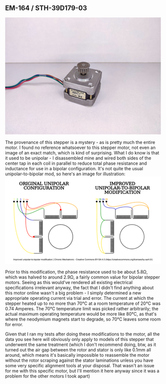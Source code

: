 ## EM-164 / STH-39D179-03

![image of a stepper motor](https://github.com/ChronicMechatronic/Stepper-motor-benchmarking/blob/main/EM-164%20AKA%20STH-39D179-03/(4)%20EM-164.jpg)

The provenance of this stepper is a mystery - as is pretty much the entire motor. I found no reference whatsoever to this stepper motor, not even an image of an exact match, which is kind of surprising. What I do know is that it used to be unipolar - I disassembled mine and wired both sides of the center tap in each coil in parallel to reduce total phase resistance and inductance for use in a bipolar configuration. It's not quite the usual unipolar-to-bipolar mod, so here's an image for illustration:
![improved unipolar-to-bipolar wiring configuration](https://github.com/ChronicMechatronic/Stepper-motor-benchmarking/blob/main/EM-164%20AKA%20STH-39D179-03/Improved%20unipolar-to-bipolar%20mod.png)

Prior to this modification, the phase resistance used to be about 5.8Ω, which was halved to around 2.9Ω, a fairly common value for bipolar stepper motors. 
Seeing as this would've rendered all existing electrical specifications irrelevant anyway, the fact that I didn't find anything about this motor online wasn't a big problem - I simply determined a new appropriate operating current via trial and error. The current at which the stepper heated up to no more than 70°C at a room temperature of 20°C was 0.74 Amperes. The 70°C temperature limit was picked rather arbitrarily; the actual maximum operating temperature would be more like 80°C, as that's where the neodymium magnets start to degrade, so 70°C leaves some room for error. 

Given that I ran my tests after doing these modifications to the motor, all the data you see here will obviously only apply to models of this stepper that underwent the same treatment (which I don't recommend doing, btw, as it turned out the air gap between the rotor and stator is only like 0.1mm all around, which means it's basically impossible to reassemble the motor without the rotor scraping against the stator laminations unless you have some very specific alignment tools at your disposal. That wasn't an issue for me with this specific motor, but I'll mention it here anyway since it was a problem for the other motors I took apart)
